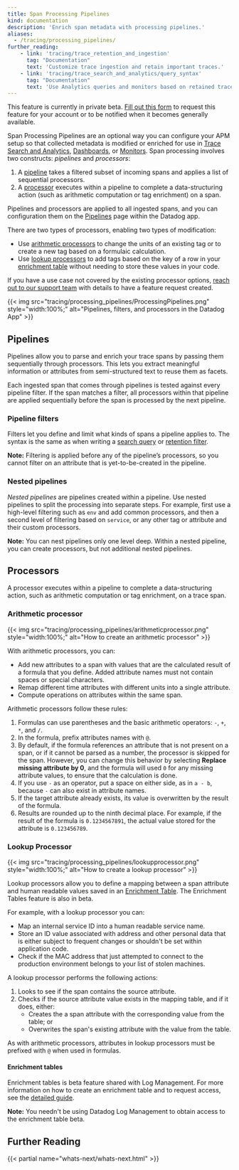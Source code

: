 ```yaml
---
title: Span Processing Pipelines
kind: documentation
description: 'Enrich span metadata with processing pipelines.'
aliases:
  - /tracing/processing_pipelines/
further_reading:
    - link: 'tracing/trace_retention_and_ingestion'
      tag: "Documentation"
      text: 'Customize trace ingestion and retain important traces.'
    - link: 'tracing/trace_search_and_analytics/query_syntax'
      tag: "Documentation"
      text: 'Use Analytics queries and monitors based on retained traces.'
---
```

<div class="alert alert-warning">
This feature is currently in private beta. <a href="https://forms.gle/6hHcytp2JvBAHxC6A">Fill out this form</a> to request this feature for your account or to be notified when it becomes generally available.
</div>

Span Processing Pipelines are an optional way you can configure your APM setup so that collected metadata is modified or enriched for use in [Trace Search and Analytics][1], [Dashboards][2], or [Monitors][3]. Span processing involves two constructs: _pipelines_ and _processors_:

1. A [pipeline](#pipelines) takes a filtered subset of incoming spans and applies a list of sequential processors.
2. A [processor](#processors) executes within a pipeline to complete a data-structuring action (such as arithmetic computation or tag enrichment) on a span.

Pipelines and processors are applied to all ingested spans, and you can configuration them on the [Pipelines][4] page within the Datadog app.

There are two types of processors, enabling two types of modification:

- Use [arithmetic processors](#arithmetic-processor) to change the units of an existing tag or to create a new tag based on a formulaic calculation.
- Use [lookup processors](#lookup-processor) to add tags based on the key of a row in your [enrichment table][5] without needing to store these values in your code.

If you have a use case not covered by the existing processor options, [reach out to our support team][6] with details to have a feature request created.

{{< img src="tracing/processing_pipelines/ProcessingPipelines.png" style="width:100%;" alt="Pipelines, filters, and processors in the Datadog App" >}}

## Pipelines

Pipelines allow you to parse and enrich your trace spans by passing them sequentially through processors. This lets you extract meaningful information or attributes from semi-structured text to reuse them as facets.

Each ingested span that comes through pipelines is tested against every pipeline filter. If the span matches a filter, all processors within that pipeline are applied sequentially before the span is processed by the next pipeline.

### Pipeline filters

Filters let you define and limit what kinds of spans a pipeline applies to. The syntax is the same as when writing a [search query][7] or [retention filter][8].

**Note:** Filtering is applied before any of the pipeline’s processors, so you cannot filter on an attribute that is yet-to-be-created in the pipeline.

### Nested pipelines

_Nested pipelines_ are pipelines created within a pipeline. Use nested pipelines to split the processing into separate steps. For example, first use a high-level filtering such as `env` and add common processors, and then a second level of filtering based on `service`, or any other tag or attribute and their custom processors.

**Note:** You can nest pipelines only one level deep. Within a nested pipeline, you can create processors, but not additional nested pipelines.

## Processors

A processor executes within a pipeline to complete a data-structuring action, such as arithmetic computation or tag enrichment, on a trace span.

### Arithmetic processor

{{< img src="tracing/processing_pipelines/arithmeticprocessor.png" style="width:100%;" alt="How to create an arithmetic processor" >}}

With arithmetic processors, you can:
- Add new attributes to a span with values that are the calculated result of a formula that you define. Added attribute names must not contain spaces or special characters.
- Remap different time attributes with different units into a single attribute.
- Compute operations on attributes within the same span.

Arithmetic processors follow these rules:

1. Formulas can use parentheses and the basic arithmetic operators: `-`, `+`, `*`, and `/`.
2. In the formula, prefix attributes names with `@`.
3. By default, if the formula references an attribute that is not present on a span, or if it cannot be parsed as a number, the processor is skipped for the span. However, you can change this behavior by selecting **Replace missing attribute by 0**, and the formula will used `0` for any missing attribute values, to ensure that the calculation is done.
5. If you use `-` as an operator, put a space on either side, as in `a - b`, because `-` can also exist in attribute names.
6. If the target attribute already exists, its value is overwritten by the result of the formula.
7. Results are rounded up to the ninth decimal place. For example, if the result of the formula is `0.1234567891`, the actual value stored for the attribute is `0.123456789`.

### Lookup Processor

{{< img src="tracing/processing_pipelines/lookupprocessor.png" style="width:100%;" alt="How to create a lookup processor" >}}

Lookup processors allow you to define a mapping between a span attribute and human readable values saved in an [Enrichment Table](#enrichment-tables).  The Enrichment Tables feature is also in beta.

For example, with a lookup processor you can:
- Map an internal service ID into a human readable service name.
- Store an ID value associated with address and other personal data that is either subject to frequent changes or shouldn't be set within application code.
- Check if the MAC address that just attempted to connect to the production environment belongs to your list of stolen machines.

A lookup processor performs the following actions:

1. Looks to see if the span contains the source attribute.
2. Checks if the source attribute value exists in the mapping table, and if it does, either:
    - Creates the a span attribute with the corresponding value from the table; or
    - Overwrites the span's existing attribute with the value from the table.

As with arithmetic processors, attributes in lookup processors must be prefixed with `@` when used in formulas.

#### Enrichment tables

Enrichment tables is beta feature shared with Log Management. For more information on how to create an enrichment table and to request access, see the [detailed guide][5].

**Note:** You needn't be using Datadog Log Management to obtain access to the enrichment table beta.

## Further Reading

{{< partial name="whats-next/whats-next.html" >}}


[1]: /tracing/trace_search_and_analytics/
[2]: /dashboards/
[3]: /monitors/monitor_types/apm/?tab=apmmetrics
[4]: https://app.datadoghq.com/apm/traces/pipelines
[5]: /logs/guide/enrichment-tables/?tab=manualupload#overview
[6]: /help
[7]: /tracing/trace_search_and_analytics/query_syntax/
[8]: /tracing/trace_retention_and_ingestion/#retention-filters
